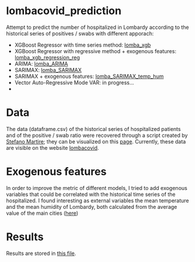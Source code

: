 # lombacovid_prediction
Attempt to predict the number of hospitalized in Lombardy according to the historical series of positives / swabs with different apporach:
- XGBoost Regressor with time series method: [lomba_xgb](https://github.com/MicheleRomano1996/lombacovid_prediction/blob/main/lomba_xgb.ipynb)
- XGBoost Regressor with regressive method + exogenous features: [lomba_xgb_regression_reg](https://github.com/MicheleRomano1996/lombacovid_prediction/blob/main/lomba_xgb_regression_reg.ipynb)
- ARIMA: [lomba_ARIMA](https://github.com/MicheleRomano1996/lombacovid_prediction/blob/main/lomba_ARIMA.ipynb)
- SARIMAX: [lomba_SARIMAX](https://github.com/MicheleRomano1996/lombacovid_prediction/blob/main/lomba_SARIMAX.ipynb)
- SARIMAX + exogenous features: [lomba_SARIMAX_temp_hum](https://github.com/MicheleRomano1996/lombacovid_prediction/blob/main/lomba_SARIMAX_temp_hum.ipynb)
- Vector Auto-Regressive Mode VAR: in progress...
- 

# Data
The data (dataframe.csv) of the historical series of hospitalized patients and of the positive / swab ratio were recovered through a script created by [Stefano Martire](https://github.com/virtualmartire); they can be visualized on this [page](https://github.com/virtualmartire/lombacovid). Currently, these data are visible on the website [lombacovid](https://www.lombacovid.it/).

# Exogenous features
In order to improve the metric of different models, I tried to add exogenous variables that could be correlated with the historical time series of the hospitalized. I found interesting as external variables the mean temperature and the mean humidity of Lombardy, both calculated from the average value of the main cities ([here](https://github.com/MicheleRomano1996/lombacovid_prediction/tree/main/Weather)) 

# Results
Results are stored in [this file](https://github.com/MicheleRomano1996/lombacovid_prediction/blob/main/Results.txt).




